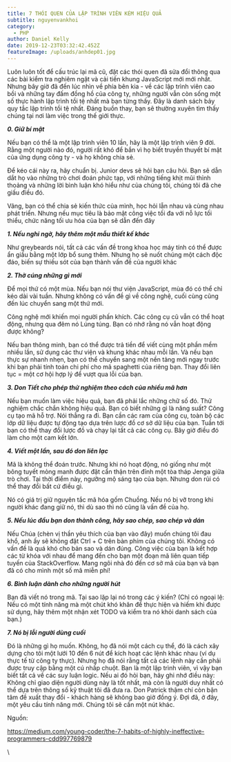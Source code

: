 ```yaml
---
title: 7 THÓI QUEN CỦA LẬP TRÌNH VIÊN KÉM HIỆU QUẢ
subtitle: nguyenvankhoi
category:
  - PHP
author: Daniel Kelly
date: 2019-12-23T03:32:42.452Z
featureImage: /uploads/anhdep01.jpg
---
```



Luôn luôn tốt để cấu trúc lại mã cũ, đặt các thói quen đã sửa đổi thông qua các bài kiểm tra nghiêm ngặt và cải tiến khung JavaScript mới mới nhất. Nhưng bây giờ đã đến lúc nhìn về phía bên kia - về các lập trình viên cao bồi và những tay đấm đồng hồ của công ty, những người vẫn còn sống một số thực hành lập trình tồi tệ nhất mà bạn từng thấy. Đây là danh sách bảy quy tắc lập trình tồi tệ nhất. Đáng buồn thay, bạn sẽ thường xuyên tìm thấy chúng tại nơi làm việc trong thế giới thực.



***0. Giữ bí mật***

Nếu bạn có thể là một lập trình viên 10 lần, hãy là một lập trình viên 9 đời. Rằng một người nào đó, người rất khó để bắn vì họ biết truyền thuyết bí mật của ứng dụng công ty - và họ không chia sẻ.

Để kéo cái này ra, hãy chuẩn bị. Junior devs sẽ hỏi bạn câu hỏi. Bạn sẽ dẫn dắt họ vào những trò chơi đoán phức tạp, với những tiếng khịt mũi thỉnh thoảng và những lời bình luận khó hiểu như của chúng tôi, chúng tôi đã che giấu điều đó.

Vâng, bạn có thể chia sẻ kiến ​​thức của mình, học hỏi lẫn nhau và cùng nhau phát triển. Nhưng nếu mục tiêu là bảo mật công việc tối đa với nỗ lực tối thiểu, chức năng tối ưu hóa của bạn sẽ dẫn đến đây



***1. Nếu nghi ngờ, hãy thêm một mẫu thiết kế khác***

Như greybeards nói, tất cả các vấn đề trong khoa học máy tính có thể được ẩn giấu bằng một lớp bổ sung thêm. Nhưng họ sẽ nuốt chúng một cách độc đáo, biến sự thiếu sót của bạn thành vấn đề của người khác



***2. Thờ cúng những gì mới***

Để mọi thứ có một mùa. Nếu bạn nói thư viện JavaScript, mùa đó có thể chỉ kéo dài vài tuần. Nhưng không có vấn đề gì về công nghệ, cuối cùng cũng đến lúc chuyển sang một thứ mới.

Công nghệ mới khiến mọi người phấn khích. Các công cụ cũ vẫn có thể hoạt động, nhưng qua đêm nó Lúng túng. Bạn có nhớ rằng nó vẫn hoạt động được không?

Nếu bạn thông minh, bạn có thể được trả tiền để viết cùng một phần mềm nhiều lần, sử dụng các thư viện và khung khác nhau mỗi lần. Và nếu bạn thực sự nhanh nhẹn, bạn có thể chuyển sang một nền tảng mới ngay trước khi bạn phải tính toán chi phí cho mã spaghetti của riêng bạn. Thay đổi liên tục = một cơ hội hợp lý để vượt qua lỗi của bạn.





***3. Don Tiết cho phép thử nghiệm theo cách của nhiều mã hơn***

Nếu bạn muốn làm việc hiệu quả, bạn đã phải lắc những chữ số đó. Thử nghiệm chắc chắn không hiệu quả. Bạn có biết những gì là năng suất? Công cụ tạo mã hỗ trợ. Nói thẳng ra đi. Bạn cần các ram của công cụ, toàn bộ các lớp dữ liệu được tự động tạo dựa trên lược đồ cơ sở dữ liệu của bạn. Tuần tới bạn có thể thay đổi lược đồ và chạy lại tất cả các công cụ. Bây giờ điều đó làm cho một cam kết lớn.





***4. Viết một lần, sau đó don liên lạc***

Mã là không thể đoán trước. Nhưng khi nó hoạt động, nó giống như một bông tuyết mỏng manh được đặt cẩn thận trên đỉnh một tòa tháp Jenga giữa trò chơi. Tại thời điểm này, ngưỡng mộ sáng tạo của bạn. Nhưng don rủi có thể thay đổi bất cứ điều gì.

Nó có giá trị giữ nguyên tắc mã hóa gốm Chuồng. Nếu nó bị vỡ trong khi người khác đang giữ nó, thì dù sao thì nó cũng là vấn đề của họ.





***5. Nếu lúc đầu bạn don thành công, hãy sao chép, sao chép và dán***

Nếu Chúa (chèn vị thần yêu thích của bạn vào đây) muốn chúng tôi đau khổ, anh ấy sẽ không đặt Ctrl + C trên bàn phím của chúng tôi. Không có vấn đề là quá khó cho bản sao và dán đúng. Công việc của bạn là kết hợp các từ khóa với nhau để mang đến cho bạn một đoạn mã liên quan tiếp tuyến của StackOverflow. Mang ngôi nhà đó đến cơ sở mã của bạn và bạn đã có cho mình một số mã miễn phí!





***6. Bình luận dành cho những người hút***

Bạn đã viết nó trong mã. Tại sao lặp lại nó trong các ý kiến? (Chỉ có ngoại lệ: Nếu có một tính năng mà một chút khó khăn để thực hiện và hiếm khi được sử dụng, hãy thêm một nhận xét TODO và kiểm tra nó khỏi danh sách của bạn.)



***7. Nó bị lỗi người dùng cuối***

Đó là những gì họ muốn. Không, họ đã nói một cách cụ thể, đó là cách xây dựng cho tôi một lưới 10 đến 6 nút để kích hoạt các lệnh khác nhau (ví dụ thực tế từ công ty thực). Nhưng họ đã nói rằng tất cả các lệnh này cần phải được truy cập bằng một cú nhấp chuột. Bạn là một lập trình viên, vì vậy bạn biết tất cả về các suy luận logic. Nếu ai đó hỏi bạn, hãy ghi nhớ điều này: Không chỉ giao diện người dùng này là tốt nhất, mà còn là người duy nhất có thể dựa trên thông số kỹ thuật tôi đã đưa ra. Don Patrick thậm chí còn bận tâm đề xuất thay đổi - khách hàng sẽ không bao giờ đồng ý. Đợi đã, ở đây, một yêu cầu tính năng mới. Chúng tôi sẽ cần một nút khác.

Nguồn:

<https://medium.com/young-coder/the-7-habits-of-highly-ineffective-programmers-cdd997769879>

\
